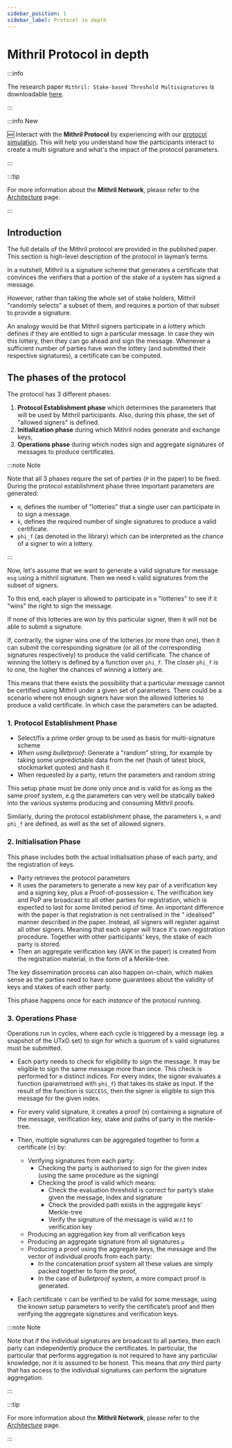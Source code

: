 ```yaml
---
sidebar_position: 1
sidebar_label: Protocol in depth
---
```


# Mithril Protocol in depth

:::info

The research paper `Mithril: Stake-based Threshold Multisignatures` is downloadable [here](https://iohk.io/en/research/library/papers/mithril-stake-based-threshold-multisignatures/).

:::

:::info New

:new: Interact with the **Mithril Protocol** by experiencing with our [protocol simulation](./simulation.md). This will help you understand how the participants interact to create a multi signature and what's the impact of the protocol parameters.

:::

:::tip

For more information about the **Mithril Network**, please refer to the [Architecture](../mithril-network/architecture.md) page.

:::

## Introduction

The full details of the Mithril protocol are provided in the published paper. This section is high-level description of
the protocol in layman’s terms.

In a nutshell, Mithril is a signature scheme that generates a certificate that convinces
the verifiers that a portion of the stake of a system has signed a message.

However, rather than taking the whole set of
stake holders, Mithril
"randomly selects" a subset of them, and requires a portion of that subset to provide a signature.

An analogy would be
that Mithril signers participate in a lottery which defines if they are entitled to sign a particular message. In case
they win this lottery, then they can go ahead and sign the message. Whenever a sufficient number of parties have won the
lottery (and submitted their respective signatures), a certificate can be computed.

## The phases of the protocol

The protocol has 3 different phases:

1. **Protocol Establishment phase** which determines the parameters that will be used by Mithril participants. Also,
   during this phase, the set of "allowed signers" is defined.
2. **Initialization phase** during which Mithril nodes generate and exchange keys,
3. **Operations phase** during which nodes sign and aggregate signatures of messages to produce certificates.

:::note Note

Note that all 3 phases require the set of parties (`P` in the paper) to be fixed. During the protocol establishment phase
three important parameters are generated:

* `m`, defines the number of "lotteries" that a single user can participate in to sign a message.
* `k`, defines the required number of single signatures to produce a valid certificate.
* `phi_f` (as denoted in the library) which can be interpreted as the chance of a signer to win a lottery.

:::

Now, let's assume that we want to generate a valid signature for message `msg` using a mithril signature. Then we need `k` valid signatures from the subset of signers.

To this end, each player is allowed to participate in `m` "lotteries" to see if it "wins" the right to sign the message.

If none of this lotteries are won by this particular signer, then it will not be able to submit a signature.

If, contrarily, the signer wins one of the lotteries (or more than one), then it
can submit the corresponding signature (or all of the corresponding signatures respectively) to produce the valid certificate. The chance of winning the lottery is defined by a function over `phi_f`. The closer `phi_f` is to one, the higher the chances of winning a lottery are.

This means that there exists the possibility that a particular message cannot be certified using Mithril under a given set of parameters. There could be a scenario where not enough signers have won the allowed lotteries to produce a valid certificate. In which case the parameters can be adapted.

### 1. Protocol Establishment Phase

* Select/fix a prime order group to be used as basis for multi-signature scheme
* _When using bulletproof_: Generate a "random" string, for example by taking some unpredictable data from the net (hash
  of latest block, stockmarket quotes) and hash it
* When requested by a party, return the parameters and random string

This setup phase must be done only once and is valid for as long as the same proof system, e.g the parameters can very well be statically baked into the various systems producing and consuming Mithril proofs.

Similarly, during the protocol establishment phase, the parameters `k`, `m` and `phi_f` are defined, as well as the set of allowed signers.

### 2. Initialisation Phase

This phase includes both the actual initialisation phase of each party, and the registration of keys.

* Party retrieves the protocol parameters
* It uses the parameters to generate a new key pair of a verification key and a signing key, plus a Proof-of-possession
  κ. The verification key and PoP are broadcast to all other parties for registration, which is expected to last for
  some limited period of time. An important difference with the paper is that registration is not centralised in the "
  idealised" manner described in the paper. Instead, all signers will register against all other signers. Meaning that
  each signer will trace it's own registration procedure. Together with other participants' keys, the stake of each
  party is stored.
* Then an aggregate verification key (AVK in the paper) is created from the registration material, in the form of a
  Merkle-tree.

The key dissemination process can also happen on-chain, which makes sense as the parties need to have some guarantees about the validity of keys and stakes of each other party.

This phase happens once for each _instance_ of the protocol running.

### 3. Operations Phase

Operations run in cycles, where each cycle is triggered by a message (eg. a snapshot of the UTxO set) to sign for which
a quorum of `k` valid signatures must be submitted.

* Each party needs to check for eligibility to sign the message. It may be eligible to sign the same message more than once. This check is performed for `m` distinct indices. For every index, the signer evaluates a function (parametrised with `phi_f`) that takes its stake as input. If the result of the function is `SUCCESS`, then the signer is eligible to sign this message for the given index.

* For every valid signature, it creates a proof (`π`) containing a signature of the message, verification key, stake and paths of party in the merkle-tree.

* Then, multiple signatures can be aggregated together to form a certificate (`τ`) by:
  * Verifying signatures from each party:
    * Checking the party is authorised to sign for the given index (using the same procedure as the signing)
    * Checking the proof is valid which means:
      * Check the evaluation threshold is correct for party’s stake given the message, index and signature
      * Check the provided path exists in the aggregate keys' Merkle-tree
      * Verify the signature of the message is valid w.r.t to verification key
  * Producing an aggregation key from all verification keys
  * Producing an aggregate signature from all signatures `μ`
  * Producing a proof using the aggregate keys, the message and the vector of individual proofs from each party:
    * In the concatenation proof system all these values are simply packed together to form the proof,
    * In the case of _bulletproof_ system, a more compact proof is generated.

* Each certificate `τ` can be verified to be valid for some message, using the known setup parameters to verify the certificate’s proof and then verifying the aggregate signatures and verification keys.

:::note Note

Note that if the individual signatures are broadcast to all parties, then each party can independently produce the certificates. In particular, the particular that performs aggregation is not required to have any particular knowledge, nor it is assumed to be honest. This means that _any_ third party that has access to the individual signatures can perform the signature aggregation.

:::

:::tip

For more information about the **Mithril Network**, please refer to the [Architecture](../mithril-network/architecture.md) page.

:::
